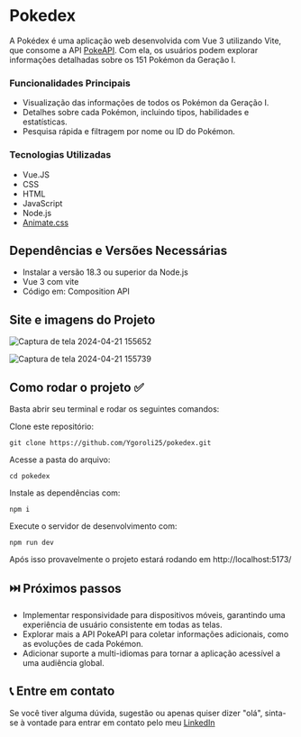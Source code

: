 # Pokedex

A Pokédex é uma aplicação web desenvolvida com Vue 3 utilizando Vite, que consome a API [PokeAPI](https://pokeapi.co/). Com ela, os usuários podem explorar informações detalhadas sobre os 151 Pokémon da Geração I.

### Funcionalidades Principais

- Visualização das informações de todos os Pokémon da Geração I.
- Detalhes sobre cada Pokémon, incluindo tipos, habilidades e estatísticas.
- Pesquisa rápida e filtragem por nome ou ID do Pokémon.

### Tecnologias Utilizadas

- Vue.JS 
- CSS
- HTML
- JavaScript
- Node.js
- [Animate.css](https://animate.style/)

## Dependências e Versões Necessárias

- Instalar a versão 18.3 ou superior da Node.js
- Vue 3 com vite 
- Código em: Composition API

## Site e imagens do Projeto 



![Captura de tela 2024-04-21 155652](https://github.com/Ygoroli25/pokedex/assets/111092853/b2fe54a3-b406-4b75-bb03-d38d063815e4)

![Captura de tela 2024-04-21 155739](https://github.com/Ygoroli25/pokedex/assets/111092853/a3441532-b332-463d-ac81-9c50313d4849)


## Como rodar o projeto ✅

Basta abrir seu terminal e rodar os seguintes comandos:

Clone este repositório:
```
git clone https://github.com/Ygoroli25/pokedex.git
```
Acesse a pasta do arquivo:
```
cd pokedex
```
Instale as dependências com:
```
npm i
```
Execute o servidor de desenvolvimento com:
```
npm run dev
```


Após isso provavelmente o projeto estará rodando em http://localhost:5173/


## ⏭️ Próximos passos

- Implementar responsividade para dispositivos móveis, garantindo uma experiência de usuário consistente em todas as telas.
- Explorar mais a API PokeAPI para coletar informações adicionais, como as evoluções de cada Pokémon.
- Adicionar suporte a multi-idiomas para tornar a aplicação acessível a uma audiência global.

## 📞 Entre em contato
Se você tiver alguma dúvida, sugestão ou apenas quiser dizer "olá", sinta-se à vontade para entrar em contato pelo meu [LinkedIn](https://www.linkedin.com/in/ygoroli25/)